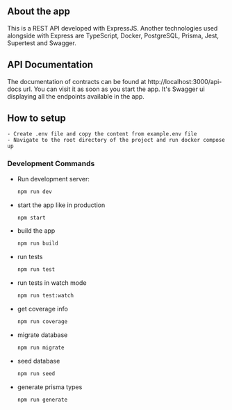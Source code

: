 ## About the app
This is a REST API developed with ExpressJS. Another technologies used alongside with Express are TypeScript, Docker, PostgreSQL, Prisma, Jest, Supertest and Swagger.

## API Documentation
The documentation of contracts can be found at http://localhost:3000/api-docs url. You can visit it as soon as you start the app. It's Swagger ui displaying all the endpoints available in the app.

## How to setup
    - Create .env file and copy the content from example.env file
    - Navigate to the root directory of the project and run docker compose up

### Development Commands
- Run development server:
  ```bash
  npm run dev
- start the app like in production
  ```bash
  npm start
- build the app
  ```bash
  npm run build
- run tests
  ```bash
  npm run test
- run tests in watch mode
  ```bash
  npm run test:watch
- get coverage info
  ```bash
  npm run coverage
- migrate database
  ```bash
  npm run migrate
- seed database
  ```bash
  npm run seed
- generate prisma types
  ```bash
  npm run generate